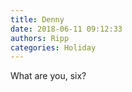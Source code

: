 ```yaml
---
title: Denny
date: 2018-06-11 09:12:33
authors: Ripp
categories: Holiday
---
```


 What are you, six?